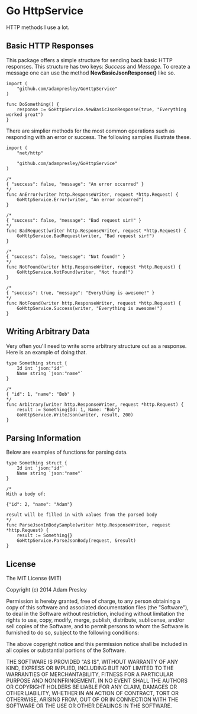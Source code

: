 Go HttpService
==============

HTTP methods I use a lot.

## Basic HTTP Responses
This package offers a simple structure for sending back basic HTTP responses. This structure has two keys: *Success* and *Message*. To create a message one can use the method **NewBasicJsonResponse()** like so.

```golang
import (
    "github.com/adampresley/GoHttpService"
)

func DoSomething() {
    response := GoHttpService.NewBasicJsonResponse(true, "Everything worked great")
}
```

There are simplier methods for the most common operations such as responding with an error or success. The following samples illustrate these.

```golang
import (
    "net/http"

    "github.com/adampresley/GoHttpService"
)

/*
{ "success": false, "message": "An error occurred" }
*/
func AnError(writer http.ResponseWriter, request *http.Request) {
    GoHttpService.Error(writer, "An error occurred")
}

/*
{ "success": false, "message": "Bad request sir!" }
*/
func BadRequest(writer http.ResponseWriter, request *http.Request) {
    GoHttpService.BadRequest(writer, "Bad request sir!")
}

/*
{ "success": false, "message": "Not found!" }
*/
func NotFound(writer http.ResponseWriter, request *http.Request) {
    GoHttpService.NotFound(writer, "Not found!")
}

/*
{ "success": true, "message": "Everything is awesome!" }
*/
func NotFound(writer http.ResponseWriter, request *http.Request) {
    GoHttpService.Success(writer, "Everything is awesome!")
}
```

## Writing Arbitrary Data
Very often you'll need to write some arbitrary structure out as a response. Here is an example of doing that.

```golang
type Something struct {
    Id int `json:"id"`
    Name string `json:"name"`
}

/*
{ "id": 1, "name": "Bob" }
*/
func Arbitrary(writer http.ResponseWriter, request *http.Request) {
    result := Something{Id: 1, Name: "Bob"}
    GoHttpService.WriteJson(writer, result, 200)
}
```

## Parsing Information
Below are examples of functions for parsing data.

```golang
type Something struct {
    Id int `json:"id"`
    Name string `json:"name"`
}

/*
With a body of:

{"id": 2, "name": "Adam"}

result will be filled in with values from the parsed body
*/
func ParseJsonInBodySample(writer http.ResponseWriter, request *http.Request) {
    result := Something{}
    GoHttpService.ParseJsonBody(request, &result)
}

```

## License
The MIT License (MIT)

Copyright (c) 2014 Adam Presley

Permission is hereby granted, free of charge, to any person obtaining a copy
of this software and associated documentation files (the "Software"), to deal
in the Software without restriction, including without limitation the rights
to use, copy, modify, merge, publish, distribute, sublicense, and/or sell
copies of the Software, and to permit persons to whom the Software is
furnished to do so, subject to the following conditions:

The above copyright notice and this permission notice shall be included in all
copies or substantial portions of the Software.

THE SOFTWARE IS PROVIDED "AS IS", WITHOUT WARRANTY OF ANY KIND, EXPRESS OR
IMPLIED, INCLUDING BUT NOT LIMITED TO THE WARRANTIES OF MERCHANTABILITY,
FITNESS FOR A PARTICULAR PURPOSE AND NONINFRINGEMENT. IN NO EVENT SHALL THE
AUTHORS OR COPYRIGHT HOLDERS BE LIABLE FOR ANY CLAIM, DAMAGES OR OTHER
LIABILITY, WHETHER IN AN ACTION OF CONTRACT, TORT OR OTHERWISE, ARISING FROM,
OUT OF OR IN CONNECTION WITH THE SOFTWARE OR THE USE OR OTHER DEALINGS IN THE
SOFTWARE.

